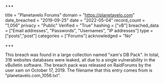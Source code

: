 +++

title = "Planetavelo Forums"
domain = "https://planetavelo.com"
date_breached = "2019-09-25"
date = "2022-05-04"
record_count = "1,056"
privacy = "Public"
Verified = "True"
hashing = ["vB"]
breached_data = ["Email addresses", "Passwords", "Usernames", "IP addresses"]
type = ["posts","post"]
categories = ["Forums"]
acknowledged = "No"


+++


This breach was found in a large collection named "xam's DB Pack". In total, 316 websites databases were leaked, all due to a single vulnerability in the vBulletin software. The breach pack was released on RaidForums by the user xam on October 17, 2019. The filename that this entry comes from is "planetavelo.com_1056.txt".

